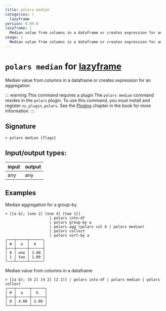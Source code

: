 ```yaml
---
title: polars median
categories: |
  lazyframe
version: 0.99.0
lazyframe: |
  Median value from columns in a dataframe or creates expression for an aggregation
usage: |
  Median value from columns in a dataframe or creates expression for an aggregation
---
```

<!-- This file is automatically generated. Please edit the command in https://github.com/nushell/nushell instead. -->

# `polars median` for [lazyframe](/commands/categories/lazyframe.md)

<div class='command-title'>Median value from columns in a dataframe or creates expression for an aggregation</div>

::: warning This command requires a plugin
The `polars median` command resides in the `polars` plugin.
To use this command, you must install and register `nu_plugin_polars`.
See the [Plugins](/book/plugins.html) chapter in the book for more information.
:::

## Signature

```> polars median {flags} ```


## Input/output types:

| input | output |
| ----- | ------ |
| any   | any    |

## Examples

Median aggregation for a group-by
```nu
> [[a b]; [one 2] [one 4] [two 1]]
                    | polars into-df
                    | polars group-by a
                    | polars agg (polars col b | polars median)
                    | polars collect
                    | polars sort-by a
╭───┬─────┬──────╮
│ # │  a  │  b   │
├───┼─────┼──────┤
│ 0 │ one │ 3.00 │
│ 1 │ two │ 1.00 │
╰───┴─────┴──────╯

```

Median value from columns in a dataframe
```nu
> [[a b]; [6 2] [4 2] [2 2]] | polars into-df | polars median | polars collect
╭───┬──────┬──────╮
│ # │  a   │  b   │
├───┼──────┼──────┤
│ 0 │ 4.00 │ 2.00 │
╰───┴──────┴──────╯

```
